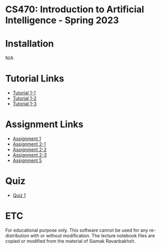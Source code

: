 # CS470: Introduction to Artificial Intelligence - Spring 2023

# Installation
N/A

# Tutorial Links
- [Tutorial 1-1](https://github.com/pidipidi/CS470_IAI_2023_Spring/blob/main/tutorial_1/cs470_tutorial_1_1.ipynb)
- [Tutorial 1-2](https://github.com/pidipidi/CS470_IAI_2023_Spring/blob/main/tutorial_1/cs470_tutorial_1_2.ipynb)
- [Tutorial 1-3](https://github.com/pidipidi/CS470_IAI_2023_Spring/blob/main/tutorial_1/cs470_tutorial_1_3.ipynb)

# Assignment Links
- [Assignment 1](https://githubtocolab.com/pidipidi/cs470_IAI_2023_Spring/blob/main/assignment_1/mlp_problem.ipynb/)
- [Assignment 2-1](https://githubtocolab.com/pidipidi/cs470_IAI_2023_Spring/blob/main/assignment_2/CNN_problem_1.ipynb/)
- [Assignment 2-2](https://githubtocolab.com/pidipidi/cs470_IAI_2023_Spring/blob/main/assignment_2/CNN_problem_2.ipynb/)
- [Assignment 2-3](https://githubtocolab.com/pidipidi/cs470_IAI_2023_Spring/blob/main/assignment_2/CNN_problem_3.ipynb/)
- [Assignment 5](https://github.com/pidipidi/cs470_IAI_2023_Spring/blob/main/assignment_5/src/py_astar_planner/src/py_astar_planner/astar.py)

# Quiz
- [Quiz 1](https://github.com/pidipidi/CS470_IAI_2023_Spring/blob/main/tutorial_1/MLP_tutorial_quiz_problem.ipynb)

# ETC
For educational purpose only. This software cannot be used for any re-distribution with or without modification. The lecture notebook files are copied or modified from the material of Siamak Ravanbakhsh. 

